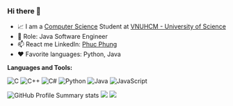 ### Hi there 👋

- 📈 I am a [Computer Science](https://www.fit.hcmus.edu.vn/vn/Default.aspx?tabid=325) Student at [VNUHCM - University of Science](https://www.hcmus.edu.vn/)
- 💼 Role: Java Software Engineer
- 📫 React me LinkedIn: [Phuc Phung](https://www.linkedin.com/in/pnphuc)
- ❤️ Favorite languages: Python, Java

**Languages and Tools:**  

![C](https://img.shields.io/badge/c-%2300599C.svg?style=for-the-badge&logo=c&logoColor=white)
![C++](https://img.shields.io/badge/c++-%2300599C.svg?style=for-the-badge&logo=c%2B%2B&logoColor=white)
![C#](https://img.shields.io/badge/c%23-%23239120.svg?style=for-the-badge&logo=c-sharp&logoColor=white)
![Python](https://img.shields.io/badge/python-3670A0?style=for-the-badge&logo=python&logoColor=ffdd54)
![Java](https://img.shields.io/badge/java-%23ED8B00.svg?style=for-the-badge&logo=openjdk&logoColor=white)
![JavaScript](https://img.shields.io/badge/javascript-%23323330.svg?style=for-the-badge&logo=javascript&logoColor=%23F7DF1E)
 
![GitHub Profile Summary stats](https://github-profile-summary-cards.vercel.app/api/cards/profile-details?username=pnphuc&show_icons=true&theme=vue)
![](https://github.com/pnphuc/My-profile/blob/master/generated/overview.svg)
![](https://github.com/pnphuc/My-profile/blob/master/generated/languages.svg)

